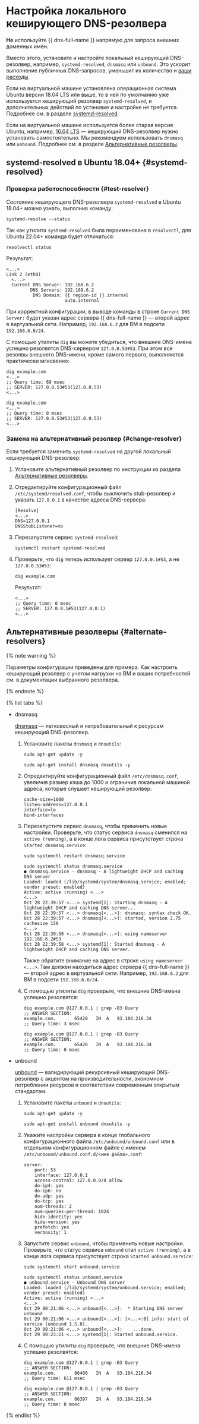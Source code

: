 # Настройка локального кеширующего DNS-резолвера

**Не** используйте {{ dns-full-name }} напрямую для запроса внешних доменных имён.

Вместо этого, установите и настройте локальный кеширующий DNS-резолвер, например, `systemd-resolved`, `dnsmasq` или `unbound`. Это ускорит выполнение публичных DNS-запросов, уменьшит их количество и [ваши расходы](../../dns/pricing.md#public-dns-requests).

Если на виртуальной машине установлена операционная система Ubuntu версии 18.04 LTS или выше, то в ней по умолчанию уже используется кеширующий резолвер `systemd-resolved`, и дополнительных действий по установке и настройке не требуется. Подробнее см. в разделе [systemd-resolved](#systemd-resolved).

Если на виртуальной машине используется более старая версия Ubuntu, например, [16.04 LTS](/marketplace/products/yc/ubuntu-16-04-lts) — кеширующий DNS-резолвер нужно установить самостоятельно. Мы рекомендуем использовать `dnsmasq` или `unbound`. Подробнее см. в разделе [Альтернативные резолверы](#alternate-resolvers).

## systemd-resolved в Ubuntu 18.04+ {#systemd-resolved}

### Проверка работоспособности {#test-resolver}

Состояние кеширующего DNS-резолвера `systemd-resolved` в Ubuntu 18.04+ можно узнать, выполнив команду:

```
systemd-resolve --status
```

Так как утилита `systemd-resolved` была переименована в `resolvectl`, для Ubuntu 22.04+ команда будет отличаться:

```
resolvectl status
```

Результат:

```
<...>
Link 2 (eth0)
  <...>
  Current DNS Server: 192.168.6.2         
         DNS Servers: 192.168.6.2         
          DNS Domain: {{ region-id }}.internal
                      auto.internal 
```

При корректной конфигурации, в выводе команды в строке `Current DNS Server:` будет указан адрес сервера {{ dns-full-name }} — второй адрес в виртуальной сети. Например, `192.168.6.2` для ВМ в подсети `192.168.6.0/24`.

С помощью утилиты `dig` вы можете убедиться, что внешние DNS-имена успешно резолвятся DNS-сервером `127.0.0.53#53`.
При этом все резолвы внешнего DNS-имени, кроме самого первого, выполняются практически мгновенно:

```
dig example.com
<...>
;; Query time: 69 msec
;; SERVER: 127.0.0.53#53(127.0.0.53)
<...>
   
dig example.com
<...>
;; Query time: 0 msec
;; SERVER: 127.0.0.53#53(127.0.0.53)
<...>
```

### Замена на альтернативный резолвер {#change-resolver}

Если требуется заменить `systemd-resolved` на другой локальный кеширующий DNS-резолвер:

1. Установите альтернативный резолвер по инструкции из раздела [Альтернативные резолверы](#alternate-resolvers).

1. Отредактируйте конфигурационный файл `/etc/systemd/resolved.conf`, чтобы выключить stub-резолвер и указать `127.0.0.1` в качестве адреса DNS-сервера:

   ```
   [Resolve]
   <...>
   DNS=127.0.0.1
   DNSStubListener=no
   ```

1. Перезапустите сервис `systemd-resolved`:

   ```
   systemctl restart systemd-resolved
   ```

1. Проверьте, что `dig` теперь использует сервер `127.0.0.1#53`, а не `127.0.0.53#53`:

   ```
   dig example.com
   ```

   Результат:

   ```
   <...>
   ;; Query time: 0 msec
   ;; SERVER: 127.0.0.1#53(127.0.0.1)
   <...>
   ```

## Альтернативные резолверы {#alternate-resolvers}

{% note warning %}

Параметры конфигурации приведены для примера. Как настроить кеширующий резолвер с учетом нагрузки на ВМ и ваших потребностей см. в документации выбранного резолвера.

{% endnote %}

{% list tabs %}

- dnsmasq

  [dnsmasq](https://thekelleys.org.uk/dnsmasq/doc.html ) — легковесный и нетребовательный к ресурсам кеширующий DNS-резолвер.

  1. Установите пакеты `dnsmasq` и `dnsutils`:

     ```
     sudo apt-get update -y

     sudo apt-get install dnsmasq dnsutils -y
     ```

  1. Отредактируйте конфигурационный файл `/etc/dnsmasq.conf`, увеличив размер кэша до 1000 и ограничив локальной машиной адреса, которые слушает кеширующий резолвер:

     ```
     cache-size=1000
     listen-address=127.0.0.1
     interface=lo
     bind-interfaces
     ```

  1. Перезапустите сервис `dnsmasq`, чтобы применить новые настройки. Проверьте, что статус сервиса `dnsmasq` сменился на `active (running)`, а в конце лога сервиса присутствует строка `Started dnsmasq.service`:

     ```
     sudo systemctl restart dnsmasq.service
     
     sudo systemctl status dnsmasq.service
     ● dnsmasq.service - dnsmasq - A lightweight DHCP and caching DNS server
     Loaded: loaded (/lib/systemd/system/dnsmasq.service; enabled; vendor preset: enabled)
     Active: active (running) <...>
     <...>
     Oct 28 22:39:57 <...> systemd[1]: Starting dnsmasq - A lightweight DHCP and caching DNS server...
     Oct 28 22:39:57 <...> dnsmasq[<...>]: dnsmasq: syntax check OK.
     Oct 28 22:39:57 <...> dnsmasq[<...>]: started, version 2.75 cachesize 150
     <...>
     Oct 28 22:39:58 <...> dnsmasq[<...>]: using nameserver 192.168.6.2#53
     Oct 28 22:39:58 <...> systemd[1]: Started dnsmasq - A lightweight DHCP and caching DNS server.
     ```

     Также обратите внимание на адрес в строке `using nameserver <...>`. Там должен находиться адрес сервера {{ dns-full-name }} — второй адрес в виртуальной сети. Например, `192.168.6.2` для ВМ в подсети `192.168.6.0/24`.
	 
  1. С помощью утилиты `dig` проверьте, что внешние DNS-имена успешно резолвятся:

     ```
     dig example.com @127.0.0.1 | grep -B3 Query
     ;; ANSWER SECTION:
     example.com.		65420	IN	A	93.184.216.34
     ;; Query time: 3 msec

     dig example.com @127.0.0.1 | grep -B3 Query
     ;; ANSWER SECTION:
     example.com.		65420	IN	A	93.184.216.34
     ;; Query time: 0 msec
     ```
     
- unbound

  [unbound](https://unbound.docs.nlnetlabs.nl/en/latest/) — валидирующий рекурсивный кеширующий DNS-резолвер с акцентом на производительности, экономном потреблении ресурсов и соответствии современным открытым стандартам.

  1. Установите пакеты `unbound` и `dnsutils`:
     
     ```
     sudo apt-get update -y
     
     sudo apt-get install unbound dnsutils -y
     ```

  1. Укажите настройки сервера в конце глобального конфигурационного файла `/etc/unbound/unbound.conf` или в отдельном конфигурационном файле с именем `/etc/unbound/unbound.conf.d/<имя файла>.conf`:

     ```
     server:
         port: 53
         interface: 127.0.0.1
         access-control: 127.0.0.0/8 allow
         do-ip4: yes
         do-ip6: no
         do-udp: yes
         do-tcp: yes
         num-threads: 2
         num-queries-per-thread: 1024
         hide-identity: yes
         hide-version: yes
         prefetch: yes
         verbosity: 1
     ```

  1. Запустите сервис `unbound`, чтобы применить новые настройки. Проверьте, что статус сервиса `unbound` стал `active (running)`, а в конце лога сервиса присутствует строка `Started unbound.service`:

     ```
     sudo systemctl start unbound.service
       
     sudo systemctl status unbound.service
     ● unbound.service - Unbound DNS server
     Loaded: loaded (/lib/systemd/system/unbound.service; enabled; vendor preset: enabled)
     Active: active (running) <...>
     <...>
     Oct 29 00:21:06 <...> unbound[<...>]:  * Starting DNS server unbound
     Oct 29 00:21:06 <...> unbound[<...>]: [<...>:0] info: start of service (unbound 1.5.8).
     Oct 29 00:21:06 <...> unbound[<...>]:    ...done.
     Oct 29 00:23:21 <...> systemd[1]: Started unbound.service.
     ```
  
  1. С помощью утилиты `dig` проверьте, что внешние DNS-имена успешно резолвятся:

     ```
     dig example.com @127.0.0.1 | grep -B3 Query
     ;; ANSWER SECTION:
     example.com.		86400	IN	A	93.184.216.34
     ;; Query time: 611 msec
  
     dig example.com @127.0.0.1 | grep -B3 Query
     ;; ANSWER SECTION:
     example.com.		86397	IN	A	93.184.216.34
     ;; Query time: 0 msec
     ```

{% endlist %}
